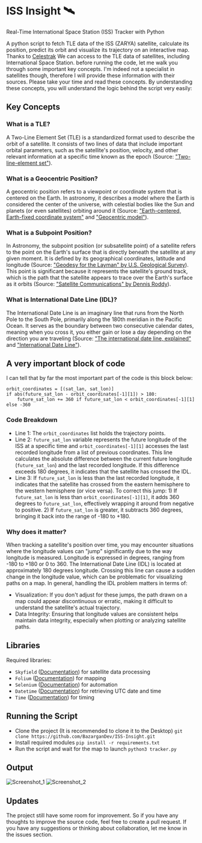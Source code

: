# ISS Insight 🛰️
Real-Time International Space Station (ISS) Tracker with Python

A python script to fetch TLE data of the ISS (ZARYA) satellite, calculate its position, predict its orbit and visualize its trajectory on an interactive map. Thanks to [Celestrak](https://celestrak.org/) We can access to the TLE data of satellites, including International Space Station. before running the code, let me walk you through some important key concepts. I'm indeed not a specialist in satellites though, therefore I will provide these information with their sources. Please take your time and read these concepts. By understanding these concepts, you will understand the logic behind the script very easily:

## Key Concepts
### What is a TLE?
A Two-Line Element Set (TLE) is a standardized format used to describe the orbit of a satellite. It consists of two lines of data that include important orbital parameters, such as the satellite's position, velocity, and other relevant information at a specific time known as the epoch (Source: ["Two-line-element set"](https://en.wikipedia.org/wiki/Two-line_element_set)).

### What is a Geocentric Position?
A geocentric position refers to a viewpoint or coordinate system that is centered on the Earth. In astronomy, it describes a model where the Earth is considered the center of the universe, with celestial bodies like the Sun and planets (or even satellites) orbiting around it (Source: ["Earth-centered, Earth-fixed coordinate system"](https://en.wikipedia.org/wiki/Earth-centered,_Earth-fixed_coordinate_system) and ["Geocentric model"](https://en.wikipedia.org/wiki/Geocentric_model)).

### What is a Subpoint Position?
In Astronomy, the subpoint position (or subsatellite point) of a satellite refers to the point on the Earth's surface that is directly beneath the satellite at any given moment. It is defined by its geographical coordinates, latitude and longitude (Source: ["Geodesy for the Layman" by U.S. Geological Survey](https://www.ngs.noaa.gov/PUBS_LIB/Geodesy4Layman/TR80003D.HTM#ZZ9)). This point is significant because it represents the satellite's ground track, which is the path that the satellite appears to trace over the Earth's surface as it orbits (Source: ["Satellite Communications" by Dennis Roddy](https://books.google.com/books/about/Satellite_Communications_Fourth_Edition.html?id=2KEt_hFyjwgC)).

### What is International Date Line (IDL)?
The International Date Line is an imaginary line that runs from the North Pole to the South Pole, primarily along the 180th meridian in the Pacific Ocean. It serves as the boundary between two consecutive calendar dates, meaning when you cross it, you either gain or lose a day depending on the direction you are traveling (Source: ["The international date line, explained"](https://www.livescience.com/44292-international-date-line-explained.html) and ["International Date Line"](https://www.britannica.com/topic/International-Date-Line)).

## A very important block of code
I can tell that by far the most important part of the code is this block below:
```python3
orbit_coordinates = [(sat_lan, sat_lon)]
if abs(future_sat_lon - orbit_coordinates[-1][1]) > 180:
    future_sat_lon += 360 if future_sat_lon < orbit_coordinates[-1][1] else -360
```
### Code Breakdown
- Line 1: The `orbit_coordinates` list holds the trajectory points.
- Line 2: `future_sat_lon` variable represents the future longitude of the ISS at a specific time and `orbit_coordinates[-1][1]` accesses the last recorded longitude from a list of previous coordinates. This line calculates the absolute difference between the current future longitude (`future_sat_lon`) and the last recorded longitude. If this difference exceeds 180 degrees, it indicates that the satellite has crossed the IDL.
- Line 3: If `future_sat_lon` is less than the last recorded longitude, it indicates that the satellite has crossed from the eastern hemisphere to the western hemisphere (or vice versa). To correct this jump: 1) If `future_sat_lon` is less than `orbit_coordinates[-1][1]`, it adds 360 degrees to `future_sat_lon`, effectively wrapping it around from negative to positive. 2) If `future_sat_lon` is greater, it subtracts 360 degrees, bringing it back into the range of -180 to +180.

### Why does it matter?
When tracking a satellite's position over time, you may encounter situations where the longitude values can "jump" significantly due to the way longitude is measured. Longitude is expressed in degrees, ranging from -180 to +180 or 0 to 360. The International Date Line (IDL) is located at approximately 180 degrees longitude. Crossing this line can cause a sudden change in the longitude value, which can be problematic for visualizing paths on a map. In general, handling the IDL problem matters in terms of:
- Visualization: If you don't adjust for these jumps, the path drawn on a map could appear discontinuous or erratic, making it difficult to understand the satellite's actual trajectory.
- Data Integrity: Ensuring that longitude values are consistent helps maintain data integrity, especially when plotting or analyzing satellite paths.

## Libraries
Required libraries:
- `Skyfield` ([Documentation](https://rhodesmill.org/skyfield/)) for satellite data processing
- `Folium` ([Documentation](https://python-visualization.github.io/folium/latest/index.html)) for mapping
- `Selenium` ([Documentation](https://www.selenium.dev/documentation/)) for automation
- `Datetime` ([Documentation](https://docs.python.org/3/library/datetime.html)) for retrieving UTC date and time
- `Time` ([Documentation](https://docs.python.org/3/library/time.html)) for timing

## Running the Script
- Clone the project (It is recommended to clone it to the Desktop)
`git clone https://github.com/BazarganDev/ISS-Insight.git`
- Install required modules
`pip install -r requirements.txt`
- Run the script and wait for the map to launch
`python3 tracker.py`

## Output
![Screenshot_1](https://github.com/user-attachments/assets/1027863f-fe7a-46ee-abb6-daef4b6a12a3)
![Screenshot_2](https://github.com/user-attachments/assets/4ee308a3-41b1-4bb0-b02a-e394f090444b)

## Updates
The project still have some room for improvement. So if you have any thoughts to improve the source code, feel free to create a pull request. If you have any suggestions or thinking about collaboration, let me know in the issues section.
